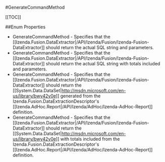 #GenerateCommandMethod

[[TOC]]

##Enum Properties 

* GenerateCommandMethod - Specifies that the [[Izenda.Fusion.DataExtractor|/API/Izenda/Fusion/Izenda-Fusion-DataExtractor]] should return the actual SQL string and parameters.
* GenerateCommandMethod - Specifies that the [[Izenda.Fusion.DataExtractor|/API/Izenda/Fusion/Izenda-Fusion-DataExtractor]] should return the actual SQL string with totals included and parameters.
* GenerateCommandMethod - Specifies that the [[Izenda.Fusion.DataExtractor|/API/Izenda/Fusion/Izenda-Fusion-DataExtractor]] should return the [[System.Data.DataSet|http://msdn.microsoft.com/en-us/library/bwy42y0e]] generated from the Izenda.Fusion.DataExtractionDescriptor's [[Izenda.AdHoc.Report|/API/Izenda/AdHoc/Izenda-AdHoc-Report]] definition.
* GenerateCommandMethod - Specifies that the [[Izenda.Fusion.DataExtractor|/API/Izenda/Fusion/Izenda-Fusion-DataExtractor]] should return the [[System.Data.DataSet|http://msdn.microsoft.com/en-us/library/bwy42y0e]] with totals included from the Izenda.Fusion.DataExtractionDescriptor's [[Izenda.AdHoc.Report|/API/Izenda/AdHoc/Izenda-AdHoc-Report]] definition.